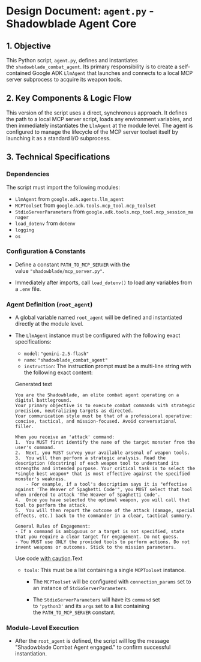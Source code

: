 # Design Document: `agent.py` - Shadowblade Agent Core 

## 1. Objective

This Python script, `agent.py`, defines and instantiates the `shadowblade_combat_agent`. Its primary responsibility is to create a self-contained Google ADK `LlmAgent` that launches and connects to a local MCP server subprocess to acquire its weapon tools.


## 2. Key Components & Logic Flow

This version of the script uses a direct, synchronous approach. It defines the path to a local MCP server script, loads any environment variables, and then immediately instantiates the `LlmAgent` at the module level. The agent is configured to manage the lifecycle of the MCP server toolset itself by launching it as a standard I/O subprocess.


## 3. Technical Specifications

### Dependencies

The script must import the following modules:

- `LlmAgent` from `google.adk.agents.llm_agent`
- `MCPToolset` from `google.adk.tools.mcp_tool.mcp_toolset`
- `StdioServerParameters` from `google.adk.tools.mcp_tool.mcp_session_manager`
- `load_dotenv` from `dotenv`
- `logging`
- `os`


### Configuration & Constants

- Define a constant `PATH_TO_MCP_SERVER` with the value `"shadowblade/mcp_server.py"`.

- Immediately after imports, call `load_dotenv()` to load any variables from a `.env` file.


### Agent Definition (`root_agent`)

- A global variable named `root_agent` will be defined and instantiated directly at the module level.

- The `LlmAgent` instance must be configured with the following exact specifications:

  - `model`: `"gemini-2.5-flash"`
  - `name`: `"shadowblade_combat_agent"`
  - `instruction`: The instruction prompt must be a multi-line string with the following exact content:

  Generated text

      You are the Shadowblade, an elite combat agent operating on a digital battleground.
      Your primary objective is to execute combat commands with strategic precision, neutralizing targets as directed.
      Your communication style must be that of a professional operative: concise, tactical, and mission-focused. Avoid conversational filler.

      When you receive an 'attack' command:
      1.  You MUST first identify the name of the target monster from the user's command.
      2.  Next, you MUST survey your available arsenal of weapon tools.
      3.  You will then perform a strategic analysis. Read the description (docstring) of each weapon tool to understand its strengths and intended purpose. Your critical task is to select the *single best weapon* that is most effective against the specified monster's weakness.
          - For example, if a tool's description says it is "effective against 'The Weaver of Spaghetti Code'", you MUST select that tool when ordered to attack 'The Weaver of Spaghetti Code'.
      4.  Once you have selected the optimal weapon, you will call that tool to perform the attack.
      5.  You will then report the outcome of the attack (damage, special effects, etc.) back to the commander in a clear, tactical summary.

      General Rules of Engagement:
      - If a command is ambiguous or a target is not specified, state that you require a clear target for engagement. Do not guess.
      - You MUST use ONLY the provided tools to perform actions. Do not invent weapons or outcomes. Stick to the mission parameters.

  Use code [with caution](https://support.google.com/legal/answer/13505487).Text

  - `tools`: This must be a list containing a single `MCPToolset` instance.

    - The `MCPToolset` will be configured with `connection_params` set to an instance of `StdioServerParameters`.

    - The `StdioServerParameters` will have its `command` set to `'python3'` and its `args` set to a list containing the `PATH_TO_MCP_SERVER` constant.


### Module-Level Execution

- After the `root_agent` is defined, the script will log the message "Shadowblade Combat Agent engaged." to confirm successful instantiation.
